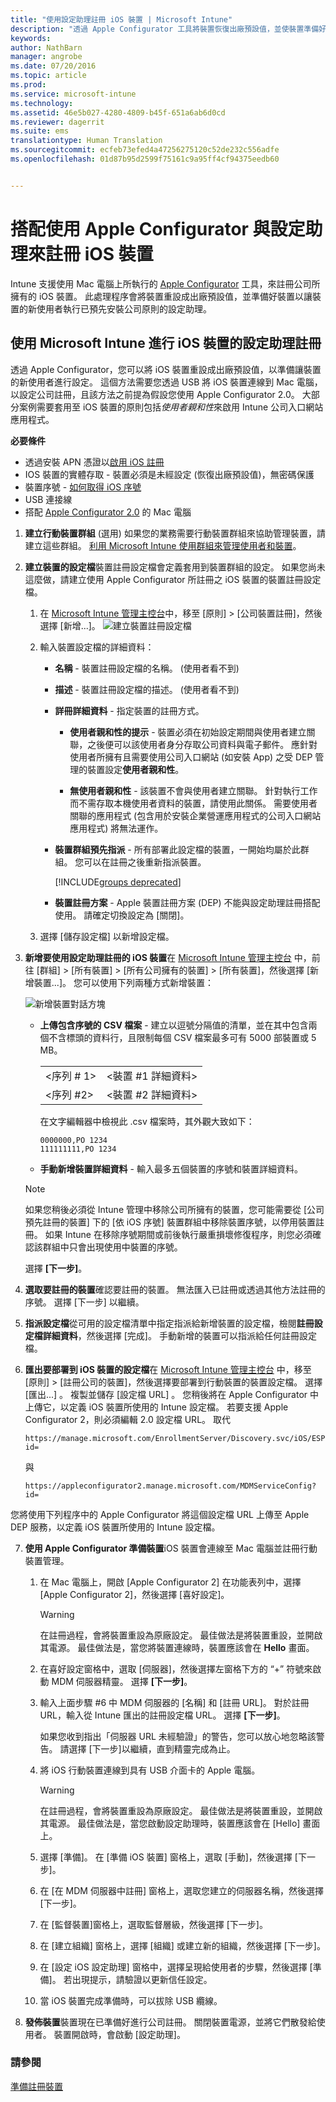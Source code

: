 ```yaml
---
title: "使用設定助理註冊 iOS 裝置 | Microsoft Intune"
description: "透過 Apple Configurator 工具將裝置恢復出廠預設值，並使裝置準備好執行設定助理，來註冊公司擁有的 iOS 裝置。"
keywords: 
author: NathBarn
manager: angrobe
ms.date: 07/20/2016
ms.topic: article
ms.prod: 
ms.service: microsoft-intune
ms.technology: 
ms.assetid: 46e5b027-4280-4809-b45f-651a6ab6d0cd
ms.reviewer: dagerrit
ms.suite: ems
translationtype: Human Translation
ms.sourcegitcommit: ecfeb73efed4a47256275120c52de232c556adfe
ms.openlocfilehash: 01d87b95d2599f75161c9a95ff4cf94375eedb60


---
```


# 搭配使用 Apple Configurator 與設定助理來註冊 iOS 裝置
Intune 支援使用 Mac 電腦上所執行的 [Apple Configurator](http://go.microsoft.com/fwlink/?LinkId=518017) 工具，來註冊公司所擁有的 iOS 裝置。 此處理程序會將裝置重設成出廠預設值，並準備好裝置以讓裝置的新使用者執行已預先安裝公司原則的設定助理。


## 使用 Microsoft Intune 進行 iOS 裝置的設定助理註冊
透過 Apple Configurator，您可以將 iOS 裝置重設成出廠預設值，以準備讓裝置的新使用者進行設定。  這個方法需要您透過 USB 將 iOS 裝置連線到 Mac 電腦，以設定公司註冊，且該方法之前提為假設您使用 Apple Configurator 2.0。 大部分案例需要套用至 iOS 裝置的原則包括*使用者親和性*來啟用 Intune 公司入口網站應用程式。

**必要條件**
* 透過安裝 APN 憑證以[啟用 iOS 註冊](set-up-ios-and-mac-management-with-microsoft-intune.md)
* IOS 裝置的實體存取 - 裝置必須是未經設定 (恢復出廠預設值)，無密碼保護
* 裝置序號 - [如何取得 iOS 序號](https://support.apple.com/en-us/HT204308)
* USB 連接線
* 搭配 [Apple Configurator 2.0](https://itunes.apple.com/us/app/apple-configurator-2/id1037126344?mt=12) 的 Mac 電腦


1.  **建立行動裝置群組** (選用) 如果您的業務需要行動裝置群組來協助管理裝置，請建立這些群組。 [利用 Microsoft Intune 使用群組來管理使用者和裝置](use-groups-to-manage-users-and-devices-with-microsoft-intune.md)。

2.  **建立裝置的設定檔**裝置註冊設定檔會定義套用到裝置群組的設定。 如果您尚未這麼做，請建立使用 Apple Configurator 所註冊之 iOS 裝置的裝置註冊設定檔。

    1.  在 [Microsoft Intune 管理主控台](http://manage.microsoft.com)中，移至 [原則] &gt; [公司裝置註冊]，然後選擇 [新增...]。
    ![建立裝置註冊設定檔](../media/pol-sa-corp-enroll.png)

    2.  輸入裝置設定檔的詳細資料：

        -   **名稱** - 裝置註冊設定檔的名稱。 (使用者看不到)

        -   **描述** - 裝置註冊設定檔的描述。 (使用者看不到)

        -   **詳冊詳細資料** - 指定裝置的註冊方式。

            -   **使用者親和性的提示** - 裝置必須在初始設定期間與使用者建立關聯，之後便可以該使用者身分存取公司資料與電子郵件。 應針對使用者所擁有且需要使用公司入口網站 (如安裝 App) 之受 DEP 管理的裝置設定**使用者親和性**。

            -   **無使用者親和性** - 該裝置不會與使用者建立關聯。 針對執行工作而不需存取本機使用者資料的裝置，請使用此關係。 需要使用者關聯的應用程式 (包含用於安裝企業營運應用程式的公司入口網站應用程式) 將無法運作。

        -   **裝置群組預先指派** - 所有部署此設定檔的裝置，一開始均屬於此群組。 您可以在註冊之後重新指派裝置。

            [!INCLUDE[groups deprecated](../includes/group-deprecation.md)]

          -  **裝置註冊方案** - Apple 裝置註冊方案 (DEP) 不能與設定助理註冊搭配使用。 請確定切換設定為 [關閉]。

    3.  選擇 [儲存設定檔] 以新增設定檔。

3.  **新增要使用設定助理註冊的 iOS 裝置**在 [Microsoft Intune 管理主控台](http://manage.microsoft.com) 中，前往 [群組] &gt; [所有裝置] &gt; [所有公司擁有的裝置] &gt; [所有裝置]，然後選擇 [新增裝置...]。 您可以使用下列兩種方式新增裝置：

    ![新增裝置對話方塊](../media/pol-SA-enroll-iOS-SetupAssistant.png)

    -   **上傳包含序號的 CSV 檔案** - 建立以逗號分隔值的清單，並在其中包含兩個不含標頭的資料行，且限制每個 CSV 檔案最多可有 5000 部裝置或 5 MB。

        |||
        |-|-|
        |&lt;序列 # 1&gt;|&lt;裝置 #1 詳細資料&gt;|
        |&lt;序列 #2&gt;|&lt;裝置 #2 詳細資料&gt;|
        在文字編輯器中檢視此 .csv 檔案時，其外觀大致如下：

        ```
        0000000,PO 1234
        111111111,PO 1234
        ```

    -   **手動新增裝置詳細資料** - 輸入最多五個裝置的序號和裝置詳細資料。

    > [!NOTE]
    > 如果您稍後必須從 Intune 管理中移除公司所擁有的裝置，您可能需要從 [公司預先註冊的裝置] 下的 [依 iOS 序號] 裝置群組中移除裝置序號，以停用裝置註冊。  如果 Intune 在移除序號期間或前後執行嚴重損壞修復程序，則您必須確認該群組中只會出現使用中裝置的序號。

    選擇 **[下一步]**。

4.  **選取要註冊的裝置**確認要註冊的裝置。 無法匯入已註冊或透過其他方法註冊的序號。 選擇 [下一步] 以繼續。

5.  **指派設定檔**從可用的設定檔清單中指定指派給新增裝置的設定檔，檢閱**註冊設定檔詳細資料**，然後選擇 [完成]。 手動新增的裝置可以指派給任何註冊設定檔。

6.  **匯出要部署到 iOS 裝置的設定檔**在 [Microsoft Intune 管理主控台](http://manage.microsoft.com) 中，移至 [原則] &gt; [註冊公司的裝置]，然後選擇要部署到行動裝置的裝置設定檔。 選擇 [匯出...] 。 複製並儲存 [設定檔 URL] 。 您稍後將在 Apple Configurator 中上傳它，以定義 iOS 裝置所使用的 Intune 設定檔。
    若要支援 Apple Configurator 2，則必須編輯 2.0 設定檔 URL。 取代
    ```
    https://manage.microsoft.com/EnrollmentServer/Discovery.svc/iOS/ESProxy?id=
    ```
    與

    ```
    https://appleconfigurator2.manage.microsoft.com/MDMServiceConfig?id=
    ```

   您將使用下列程序中的 Apple Configurator 將這個設定檔 URL 上傳至 Apple DEP 服務，以定義 iOS 裝置所使用的 Intune 設定檔。



7.  **使用 Apple Configurator 準備裝置**iOS 裝置會連線至 Mac 電腦並註冊行動裝置管理。

    1.  在 Mac 電腦上，開啟 [Apple Configurator 2] 在功能表列中，選擇 [Apple Configurator 2]，然後選擇 [喜好設定]。

         > [!WARNING]
         > 在註冊過程，會將裝置重設為原廠設定。 最佳做法是將裝置重設，並開啟其電源。 最佳做法是，當您將裝置連線時，裝置應該會在 **Hello** 畫面。

    2. 在喜好設定窗格中，選取 [伺服器]，然後選擇左窗格下方的 “+” 符號來啟動 MDM 伺服器精靈。 選擇 **[下一步]**。

    3. 輸入上面步驟 #6 中 MDM 伺服器的 [名稱] 和 [註冊 URL]。 對於註冊 URL，輸入從 Intune 匯出的註冊設定檔 URL。 選擇 **[下一步]**。  

       如果您收到指出「伺服器 URL 未經驗證」的警告，您可以放心地忽略該警告。 請選擇 [下一步]以繼續，直到精靈完成為止。

    4.  將 iOS 行動裝置連線到具有 USB 介面卡的 Apple 電腦。

        > [!WARNING]
        > 在註冊過程，會將裝置重設為原廠設定。 最佳做法是將裝置重設，並開啟其電源。 最佳做法是，當您啟動設定助理時，裝置應該會在 [Hello] 畫面上。

    5.  選擇 [準備]。 在 [準備 iOS 裝置] 窗格上，選取 [手動]，然後選擇 [下一步]。

    6. 在 [在 MDM 伺服器中註冊] 窗格上，選取您建立的伺服器名稱，然後選擇 [下一步]。

    7. 在 [監督裝置]窗格上，選取監督層級，然後選擇 [下一步]。

    8. 在 [建立組織] 窗格上，選擇 [組織] 或建立新的組織，然後選擇 [下一步]。

    9. 在 [設定 iOS 設定助理] 窗格中，選擇呈現給使用者的步驟，然後選擇 [準備]。 若出現提示，請驗證以更新信任設定。  

    10. 當 iOS 裝置完成準備時，可以拔除 USB 纜線。  

8.  **發佈裝置**裝置現在已準備好進行公司註冊。 關閉裝置電源，並將它們散發給使用者。 裝置開啟時，會啟動 [設定助理]。



### 請參閱
[準備註冊裝置](get-ready-to-enroll-devices-in-microsoft-intune.md)



<!--HONumber=Jul16_HO4-->


